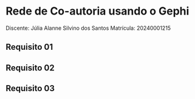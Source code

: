 # Rede de Co-autoria usando o Gephi

Discente: Júlia Alanne Silvino dos Santos
Matrícula: 20240001215

## Requisito 01 
## Requisito 02 
## Requisito 03
